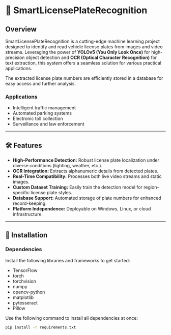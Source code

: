 # 🚗 **SmartLicensePlateRecognition**

## **Overview**  
SmartLicensePlateRecognition is a cutting-edge machine learning project designed to identify and read vehicle license plates from images and video streams. Leveraging the power of **YOLOv5 (You Only Look Once)** for high-precision object detection and **OCR (Optical Character Recognition)** for text extraction, this system offers a seamless solution for various practical applications.  

The extracted license plate numbers are efficiently stored in a database for easy access and further analysis.  

### **Applications**  
- Intelligent traffic management  
- Automated parking systems  
- Electronic toll collection  
- Surveillance and law enforcement  

---

## 🛠️ **Features**  
- **High-Performance Detection:** Robust license plate localization under diverse conditions (lighting, weather, etc.).  
- **OCR Integration:** Extracts alphanumeric details from detected plates.  
- **Real-Time Compatibility:** Processes both live video streams and static images.  
- **Custom Dataset Training:** Easily train the detection model for region-specific license plate styles.  
- **Database Support:** Automated storage of plate numbers for enhanced record-keeping.  
- **Platform Independence:** Deployable on Windows, Linux, or cloud infrastructure.  

---

## 🔧 **Installation**  

### **Dependencies**  
Install the following libraries and frameworks to get started:  
- TensorFlow  
- torch  
- torchvision  
- numpy  
- opencv-python  
- matplotlib  
- pytesseract  
- Pillow  

Use the following command to install all dependencies at once:  
```bash  
pip install -r requirements.txt  
```
